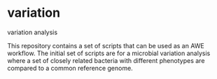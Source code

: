 variation
=========

variation analysis

This repository contains a set of scripts that can be used as an AWE workflow. The initial set of scripts are for a microbial variation analysis where a set of closely related bacteria with different phenotypes are compared to a common reference genome.
